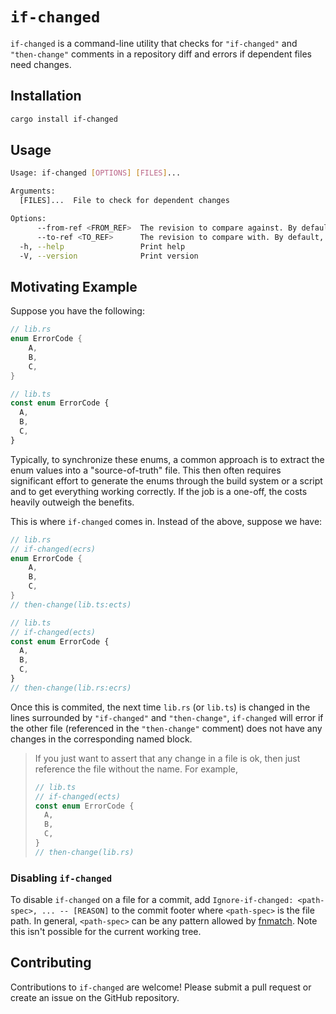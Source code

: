 # `if-changed`

`if-changed` is a command-line utility that checks for `"if-changed"` and `"then-change"` comments in a repository diff and errors if dependent files need changes.

## Installation

```bash
cargo install if-changed
```

## Usage

```bash
Usage: if-changed [OPTIONS] [FILES]...

Arguments:
  [FILES]...  File to check for dependent changes

Options:
      --from-ref <FROM_REF>  The revision to compare against. By default, HEAD is used
      --to-ref <TO_REF>      The revision to compare with. By default, the current working tree is used
  -h, --help                 Print help
  -V, --version              Print version
```

## Motivating Example

Suppose you have the following:

```rs
// lib.rs
enum ErrorCode {
    A,
    B,
    C,
}
```

```ts
// lib.ts
const enum ErrorCode {
  A,
  B,
  C,
}
```

Typically, to synchronize these enums, a common approach is to extract the enum values into a "source-of-truth" file. This then often requires significant effort to generate the enums through the build system or a script and to get everything working correctly. If the job is a one-off, the costs heavily outweigh the benefits.

This is where `if-changed` comes in. Instead of the above, suppose we have:

```rs
// lib.rs
// if-changed(ecrs)
enum ErrorCode {
    A,
    B,
    C,
}
// then-change(lib.ts:ects)
```

```ts
// lib.ts
// if-changed(ects)
const enum ErrorCode {
  A,
  B,
  C,
}
// then-change(lib.rs:ecrs)
```

Once this is commited, the next time `lib.rs` (or `lib.ts`) is changed in the lines surrounded by `"if-changed"` and `"then-change"`, `if-changed` will error if the other file (referenced in the `"then-change"` comment) does not have any changes in the corresponding named block.

> If you just want to assert that any change in a file is ok, then just reference the file without the name. For example,
>
> ```ts
> // lib.ts
> // if-changed(ects)
> const enum ErrorCode {
>   A,
>   B,
>   C,
> }
> // then-change(lib.rs)
> ```

### Disabling `if-changed`

To disable `if-changed` on a file for a commit, add `Ignore-if-changed: <path-spec>, ... -- [REASON]` to the commit footer where `<path-spec>` is the file path. In general, `<path-spec>` can be any pattern allowed by [fnmatch](https://man7.org/linux/man-pages/man3/fnmatch.3.html). Note this isn't possible for the current working tree.

## Contributing

Contributions to `if-changed` are welcome! Please submit a pull request or create an issue on the GitHub repository.
